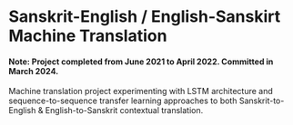 # Sanskrit-English / English-Sanskirt Machine Translation
<h4>Note: Project completed from June 2021 to April 2022. Committed in March 2024.</h4>
Machine translation project experimenting with LSTM architecture and sequence-to-sequence transfer learning approaches to both Sanskrit-to-English &amp; English-to-Sanskrit contextual translation.
